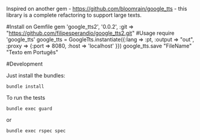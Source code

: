 Inspired on another gem - https://github.com/bloomrain/google_tts - this library is a
complete refactoring to support large texts.

#Install on Gemfile
    gem 'google_tts2', '0.0.2', :git  => "https://github.com/filipesperandio/google_tts2.git"
#Usage
    require 'google_tts'
    google_tts = GoogleTts.instantiate({:lang => :pt, :output => "out", :proxy => {:port => 8080, :host => 'localhost' }})
    google_tts.save "FileName" "Texto em Portugês"


#Development

Just install the bundles:

    bundle install

To run the tests

    bundle exec guard
    
or

    bundle exec rspec spec

